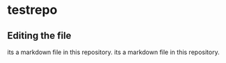# testrepo

## Editing the file

its a markdown file in this repository.
its a markdown file in this repository.
